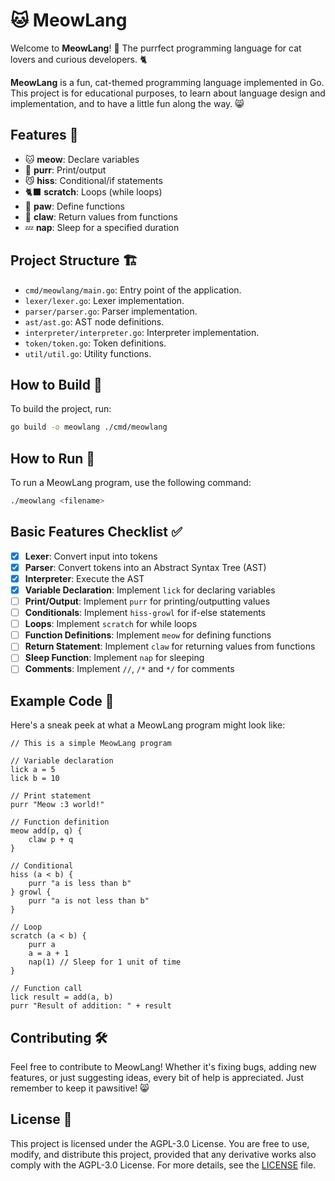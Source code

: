 # 🐱 MeowLang

Welcome to **MeowLang**! 🐾 The purrfect programming language for cat lovers and curious developers. 🐈

**MeowLang** is a fun, cat-themed programming language implemented in Go. This project is for educational purposes, to learn about language design and implementation, and to have a little fun along the way. 😸

## Features 🐾

- 🐱 **meow**: Declare variables
- 🐾 **purr**: Print/output
- 😼 **hiss**: Conditional/if statements
- 🐈‍⬛ **scratch**: Loops (while loops)
- 🐾 **paw**: Define functions
- 🐾 **claw**: Return values from functions
- 💤 **nap**: Sleep for a specified duration

## Project Structure 🏗️

- `cmd/meowlang/main.go`: Entry point of the application.
- `lexer/lexer.go`: Lexer implementation.
- `parser/parser.go`: Parser implementation.
- `ast/ast.go`: AST node definitions.
- `interpreter/interpreter.go`: Interpreter implementation.
- `token/token.go`: Token definitions.
- `util/util.go`: Utility functions.

## How to Build 🔨

To build the project, run:

```sh
go build -o meowlang ./cmd/meowlang
```

## How to Run 🚀

To run a MeowLang program, use the following command:

```sh
./meowlang <filename>
```

## Basic Features Checklist ✅

- [x] **Lexer**: Convert input into tokens
- [x] **Parser**: Convert tokens into an Abstract Syntax Tree (AST)
- [x] **Interpreter**: Execute the AST
- [x] **Variable Declaration**: Implement `lick` for declaring variables
- [ ] **Print/Output**: Implement `purr` for printing/outputting values
- [ ] **Conditionals**: Implement `hiss-growl` for if-else statements
- [ ] **Loops**: Implement `scratch` for while loops
- [ ] **Function Definitions**: Implement `meow` for defining functions
- [ ] **Return Statement**: Implement `claw` for returning values from functions
- [ ] **Sleep Function**: Implement `nap` for sleeping
- [ ] **Comments**: Implement `//`, `/*` and `*/` for comments

## Example Code 📜

Here's a sneak peek at what a MeowLang program might look like:

```meowlang
// This is a simple MeowLang program

// Variable declaration
lick a = 5
lick b = 10

// Print statement
purr "Meow :3 world!"

// Function definition
meow add(p, q) {
    claw p + q
}

// Conditional
hiss (a < b) {
    purr "a is less than b"
} growl {
    purr "a is not less than b"
}

// Loop
scratch (a < b) {
    purr a
    a = a + 1
    nap(1) // Sleep for 1 unit of time
}

// Function call
lick result = add(a, b)
purr "Result of addition: " + result
```

## Contributing 🛠️

Feel free to contribute to MeowLang! Whether it's fixing bugs, adding new features, or just suggesting ideas, every bit of help is appreciated. Just remember to keep it pawsitive! 😸

## License 📜

This project is licensed under the AGPL-3.0 License. You are free to use, modify, and distribute this project, provided that any derivative works also comply with the AGPL-3.0 License. For more details, see the [LICENSE](LICENSE) file.

